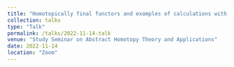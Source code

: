 ```yaml
---
title: "Homotopically final functors and examples of calculations with homotopy (co)limits"
collection: talks
type: "Talk"
permalink: /talks/2022-11-14-talk
venue: "Study Seminar on Abstract Homotopy Theory and Applications"
date: 2022-11-14
location: "Zoom"
---
```

